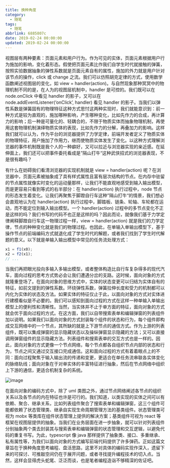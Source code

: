 ```yaml
---
title: 换种角度
category:
  - 随笔
tags:
  - 随笔
abbrlink: 6885807c
date: 2019-02-24 00:00:00
updated: 2019-02-24 00:00:00
---
```


视图层有两种要素：页面元素和用户行为。作为可见的实体，页面元素根据用户行为施加的影响，变化着形态。假使把页面元素比作我们自学生时代就接触的弹簧，按照实验数据抽象的弹性系数就是页面元素自有的属性，施加的外力就是用户针对该节点的操作，click 或 change 之流。我们可以仿照胡克定律的方式，使用数学函数阐述视图层的变化，如 view = handler(action)。与自然现象那种冥冥中的物理机制不同的是，在人为的视图层机制中，handler 是可控的。我们既可以在 node.onClick 中看见 handler 的影子，又可以在 node.addEventListener(‘onClick’, handler) 看见 handler 的影子。当我们以弹性系数是弹簧固有的物理特征这种方式思忖这两种实现时，我们就能意识到：前一种方式是较为直观的，施加哪种影响，产生哪种变化，比如先作力的合成，再计算力的影响；后一种是可量化的、轻耦合的，不限于物质实体而抽象物理机制，再使用这套物理机制演绎物质实体的表现，比如先作力的分解，再叠加力的影响。这样我们就可以认为，作为平台的浏览器提供了力学定律，前端开发者定义了物质实体的物理特征，用户施加了作用力，继而使物质实体发生了变化。以这种方式理解浏览器的事件机制既是我个人的一种癖好，又可以拉近与浏览器实现的亲近感。在延伸面上，我们还可以把事件委托看成是”隔山打牛“这种武侠招式的浏览器表现，不是很有趣吗？

有什么在妨碍我们看清浏览器的实现机制就是 view = handler(action) 呢？在浏览器中，页面元素被抽象成了具有样式属性且富有层次结构的节点。在内存中驻留的节点属性就像实时变化的运动量那样，让我们不能直观地感受到输入输出模型，而是更容易只看到等式的右半部分：在 handler(action) 执行过程中，node 节点的形态发生着变化。让我们再聚焦于脚蹬自行车这种”隔山打牛“的情景，我们想必会直观地认为在 handler(action) 执行过程中，脚踏板、链条、轮轴、车轮都在运动，而不能定位到输入输出模型。一个 handler(action) 过程中的多节点变化不正是这样的吗？我们书写的代码不也正是这样的吗？因此而论，就像我们基于力学定律阐释脚蹬自行车这一物理过程一样，view = handler(action) 就是我们的力学定律，节点的种种变化就是我们的物理过程。也因此，在单输入单输出模型下，基于操作节点的前端编码方式就退化成了学生时代的解题，或者我们找到了学生时代解题的意义。以下就是单输入输出模型中常见的任务流处理方式：

```javascript
x1 = f1(x0);
x2 = f2(x1);
// ...
```

当我们再把眼光投向多输入多输出模型，或者整体构造比自行车复杂得多的现代汽车，面向过程的思考方式势必会让我们遭遇分岔的支路。这时候，面向对象的方式就隆重登场了。在面向对象的思维方式中，实体的状态变更可以归结为实体自有的特征，如前文提到的弹性系数。环绕弹性系数，弹簧拉伸长度和受力的机制都可以内化为实体的状态及方法。如果实体的特征仅止于此，以面向对象的方式对实体进行建模看似是不必要的。我们可以感知到面向过程的方式在这样一种单输入单输出模型上的便利性和清晰性。当然，当实体并不止于单方面的特征，面向对象的方式就会优于面向过程的方式。在这方面，我们以自带搜索表单和编辑弹窗的列表组件加以说明。如果我们以面向对象的方式封装每个组件的状态和行为，每个组件即构成交互网络中的一个节点，其所缺的就是上下游节点的通信方式。作为上游的列表组件，既可以集成弹窗的显示隐藏状态以及操纵弹窗显示隐藏的方法；又可以直接调用弹窗组件的显示隐藏方法。列表组件和搜索表单的交互方式也是一样的。因此，面向对象的方式更像一个节点网络，每个节点都各自组织节点内部的状态和行为，节点之间又通过交互接口完成通信。这和面向过程的方式有着着眼点上的不同：面向过程聚焦于输入输出流的传递和变更，更适合在单任务流串联各实体变化的脉络轨线；面向对象在于对单实体的丰富特征进行抽象，然后在节点网络中组织上下游的通信，更适合机制复杂的系统。

![image](hz1.png)

在面向对象的编码方式中，除了 uml 类图之外，通过节点网络阐述各节点的组织关系以及各节点的内在特征也许是可行的。我们知道，以类实现的实体之间可以有依赖、聚合、继承关系，比如列表组件聚合了搜索表单和编辑弹窗，这三个组件可能都依赖了状态管理类、继承自实现生命周期管理方法的基类组件。状态管理类可视为 mobx 等类库在组件状态管理上提供的解决方案；基类组件可视为 react 等框架在视图层提供的抽象。当我们在业务层面在进一步抽象，就可以针对列表组件分别抽象两个类去封装其与搜索表单和编辑弹窗的状态管理和交互逻辑，以避免代码的重复书写。为此，typescript 像 java 那样提供了抽象类、接口、多重继承、私有属性等，为我们以面向对象的方式编写前端代码提供了许多弹药。正如这篇文章旨在于换种角度思考编程、盘活思路，这里不对具体的编码实现作深入，遗留下来的可探讨、可推敲空间仍在于展开问题，或者寻找提升编程技术的切入点。当然，这样会显得虎头蛇尾、泛泛而谈，也是笔者编程造诣不够精深的佐证吧。

